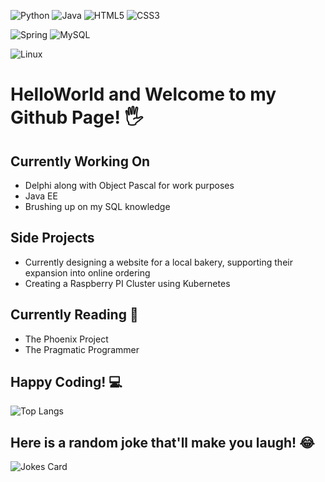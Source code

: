 ![Python](https://img.shields.io/badge/python-3670A0?style=for-the-badge&logo=python&logoColor=ffdd54) ![Java](https://img.shields.io/badge/java-%23ED8B00.svg?style=for-the-badge&logo=java&logoColor=white)  ![HTML5](https://img.shields.io/badge/html5-%23E34F26.svg?style=for-the-badge&logo=html5&logoColor=white) 	![CSS3](https://img.shields.io/badge/css3-%231572B6.svg?style=for-the-badge&logo=css3&logoColor=white)

 ![Spring](https://img.shields.io/badge/spring-%236DB33F.svg?style=for-the-badge&logo=spring&logoColor=white) ![MySQL](https://img.shields.io/badge/mysql-%2300f.svg?style=for-the-badge&logo=mysql&logoColor=white)
 
 ![Linux](https://img.shields.io/badge/Linux-FCC624?style=for-the-badge&logo=linux&logoColor=black)
 
# HelloWorld and Welcome to my Github Page! 🖐

## Currently Working On

* Delphi along with Object Pascal for work purposes
* Java EE
* Brushing up on my SQL knowledge

## Side Projects

* Currently designing a website for a local bakery, supporting their expansion into online ordering
* Creating a Raspberry PI Cluster using Kubernetes

## Currently Reading 📘

* The Phoenix Project 
* The Pragmatic Programmer

## Happy Coding! 💻

 ![Top Langs](https://github-readme-stats.vercel.app/api/top-langs/?username=rhysjones1&layout=compact)

## Here is a random joke that'll make you laugh! 😂
![Jokes Card](https://readme-jokes.vercel.app/api)

<!---
RhysJones1/RhysJones1 is a ✨ special ✨ repository because its `README.md` (this file) appears on your GitHub profile.
You can click the Preview link to take a look at your changes.
---> 
